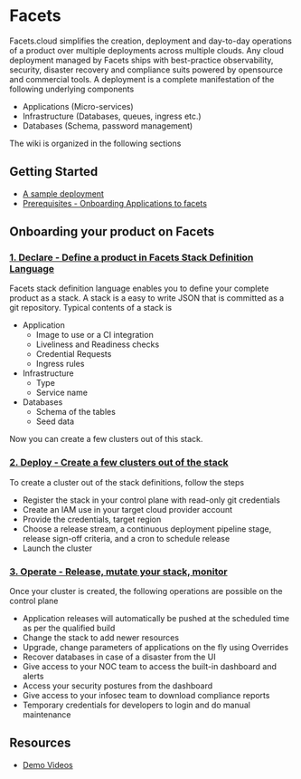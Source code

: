 # Facets 

Facets.cloud simplifies the creation, deployment and day-to-day operations of a product over multiple deployments across multiple clouds. 
Any cloud deployment managed by Facets ships with best-practice observability, security, disaster recovery  and compliance suits powered by opensource and commercial tools.
A deployment is a complete manifestation of the following underlying components
* Applications (Micro-services)
* Infrastructure (Databases, queues, ingress etc.)
* Databases (Schema, password management)

The wiki is organized in the following sections
## Getting Started

* [A sample deployment](getting_started/demo.md)
* [Prerequisites - Onboarding Applications to facets](getting_started/prerequisites.md)


## Onboarding your product on Facets 

### [1\. Declare - Define a product in Facets Stack Definition Language](fsdl/README.MD)

Facets stack definition language enables you to define your complete product as a stack.
A stack is a easy to write JSON that is committed as a git repository. Typical contents of a stack is

* Application
  * Image to use or a CI integration
  * Liveliness and Readiness checks
  * Credential Requests
  * Ingress rules
* Infrastructure
  * Type
  * Service name
* Databases
  * Schema of the tables
  * Seed data
  
Now you can create a few clusters out of this stack.   

### [2\. Deploy - Create a few clusters out of the stack](deploy/README.md)

To create a cluster out of the stack definitions, follow the steps
* Register the stack in your control plane with read-only git credentials
* Create an IAM use in your target cloud provider account
* Provide the credentials, target region
* Choose a release stream, a continuous deployment pipeline stage, release sign-off criteria, and a cron to schedule release
* Launch the cluster

### [3\. Operate - Release, mutate your stack, monitor](operate/README.md)

Once your cluster is created, the following operations are possible on the control plane
* Application releases will automatically be pushed at the scheduled time as per the qualified build
* Change the stack to add newer resources
* Upgrade, change parameters of applications on the fly using Overrides
* Recover databases in case of a disaster from the UI
* Give access to your NOC team to access the built-in dashboard and alerts
* Access your security postures from the dashboard
* Give access to your infosec team to download compliance reports
* Temporary credentials for developers to login and do manual maintenance 
 
## Resources
* [Demo Videos](getting_started/demo.md)
